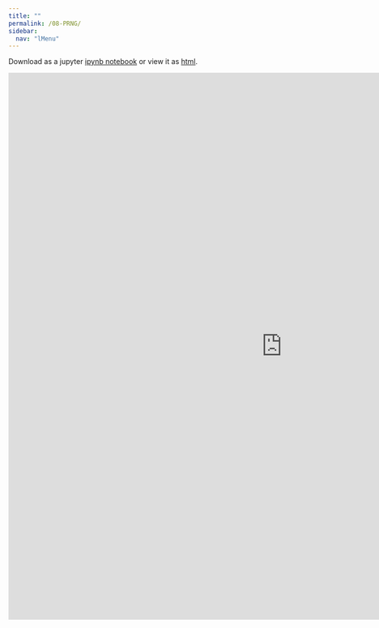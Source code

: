 ```yaml
---
title: ""
permalink: /08-PRNG/
sidebar:
  nav: "lMenu"
---
```


Download as a jupyter [ipynb notebook](https://datascience-intro.github.io/1MS041-2025/notebooks/08-PRNG.ipynb) or view it as [html](https://datascience-intro.github.io/1MS041-2025/notebooks/08-PRNG.html).

<iframe src="https://datascience-intro.github.io/1MS041-2025/notebooks/08-PRNG.html" width="1080" height="1080" frameborder="0"></iframe>

    